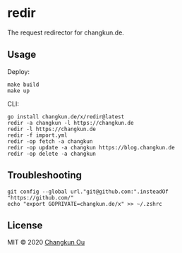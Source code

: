 # redir

The request redirector for changkun.de.

## Usage

Deploy:

```
make build
make up
```

CLI:

```
go install changkun.de/x/redir@latest
redir -a changkun -l https://changkun.de
redir -l https://changkun.de
redir -f import.yml
redir -op fetch -a changkun
redir -op update -a changkun https://blog.changkun.de
redir -op delete -a changkun
```

## Troubleshooting

```
git config --global url."git@github.com:".insteadOf "https://github.com/"
echo "export GOPRIVATE=changkun.de/x" >> ~/.zshrc
```

## License

MIT &copy; 2020 [Changkun Ou](https://changkun.de)